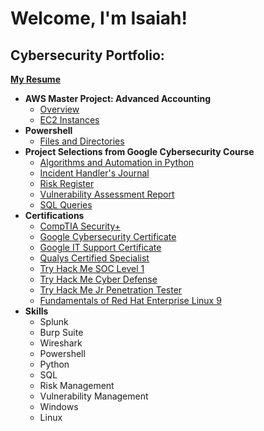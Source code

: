 <h1>Welcome, I'm Isaiah!
<h2>Cybersecurity Portfolio:</h2>

<b>[My Resume](https://github.com/isaiahbenrichards/Cybersecurity-Portfolio/blob/main/SOC_Analyst.pdf)</b>
- <b>AWS Master Project: Advanced Accounting</b>
  - [Overview](https://github.com/isaiahbenrichards//Cybersecurity-Portfolio/blob/main/Advanced_Accounting_Project.pdf)
  - [EC2 Instances](https://github.com/isaiahbenrichards//Cybersecurity-Portfolio/blob/main/EC2_Instances.pdf)
- <b>Powershell</b>
  - [Files and Directories](https://github.com/isaiahbenrichards//Cybersecurity-Portfolio/blob/main/Files_and_Directories.pdf)
- <b>Project Selections from Google Cybersecurity Course</b>
  - [Algorithms and Automation in Python](https://github.com/isaiahbenrichards/Cybersecurity-Portfolio/blob/main/Python.pdf)
  - [Incident Handler's Journal](https://github.com/isaiahbenrichards/Cybersecurity-Portfolio/blob/main/journal.pdf)
  - [Risk Register](https://github.com/isaiahbenrichards/Cybersecurity-Portfolio/blob/main/risk_register.pdf)
  - [Vulnerability Assessment Report](https://github.com/isaiahbenrichards/Cybersecurity-Portfolio/blob/main/vulnerability_assessment.pdf)
  - [SQL Queries](https://github.com/isaiahbenrichards/Cybersecurity-Portfolio/blob/main/SQL_queries.pdf)
- <b>Certifications</b>
  - [CompTIA Security+](https://github.com/isaiahbenrichards/Cybersecurity-Portfolio/blob/main/CompTIA%20Security%2B%20ce%20certificate.pdf)
  - [Google Cybersecurity Certificate](https://github.com/isaiahbenrichards/Cybersecurity-Portfolio/blob/main/Google_Cybersecurity_Certificate.pdf)
  - [Google IT Support Certificate](https://github.com/isaiahbenrichards/Cybersecurity-Portfolio/blob/main/IT%20Support.pdf)
  - [Qualys Certified Specialist](https://github.com/isaiahbenrichards/Cybersecurity-Portfolio/blob/main/VMDR.pdf)
  - [Try Hack Me SOC Level 1](https://github.com/isaiahbenrichards/Cybersecurity-Portfolio/blob/main/SOC_Level_1.pdf)
  - [Try Hack Me Cyber Defense](https://github.com/isaiahbenrichards/Cybersecurity-Portfolio/blob/main/Cyber_Defense.pdf)
  - [Try Hack Me Jr Penetration Tester](https://github.com/isaiahbenrichards/Cybersecurity-Portfolio/blob/main/Junior_Penetration_Tester.pdf)
  - [Fundamentals of Red Hat Enterprise Linux 9](https://github.com/isaiahbenrichards/Cybersecurity-Portfolio/blob/main/Fundamentals_of_Redhat_Enterprise_Linux_9.pdf)
- <b>Skills</b>
  - Splunk
  - Burp Suite
  - Wireshark
  - Powershell
  - Python
  - SQL
  - Risk Management
  - Vulnerability Management
  - Windows
  - Linux


<!--
**joshmadakor1/joshmadakor1** is a ✨ _special_ ✨ repository because its `README.md` (this file) appears on your GitHub profile.

Here are some ideas to get you started:

- 🔭 I’m currently working on ...
- 🌱 I’m currently learning ...
- 👯 I’m looking to collaborate on ...
- 🤔 I’m looking for help with ...
- 💬 Ask me about ...
- 📫 How to reach me: ...
- 😄 Pronouns: ...
- ⚡ Fun fact: ...
-->
